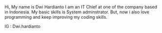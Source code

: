 Hi, My name is Dwi Hardianto
I am an IT Chief at one of the company based in Indonesia.
My basic skills is System adminstrator.
But, now i also love programming and keep improving my coding skills.

IG : Dwi.hardianto


